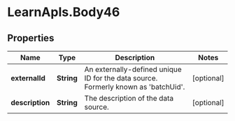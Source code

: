 # LearnApIs.Body46

## Properties
Name | Type | Description | Notes
------------ | ------------- | ------------- | -------------
**externalId** | **String** | An externally-defined unique ID for the data source.  Formerly known as &#x27;batchUid&#x27;. | [optional] 
**description** | **String** | The description of the data source. | [optional] 

